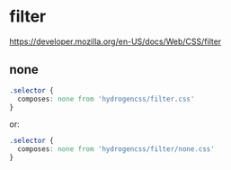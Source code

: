 # filter

https://developer.mozilla.org/en-US/docs/Web/CSS/filter

## none
```css
.selector {
  composes: none from 'hydrogencss/filter.css'
}
```

or:
```css
.selector {
  composes: none from 'hydrogencss/filter/none.css'
}
```

